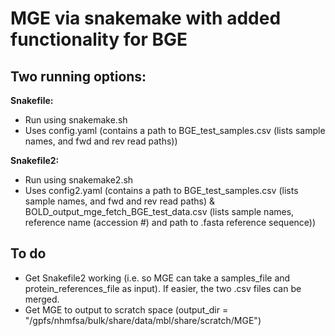 # MGE via snakemake with added functionality for BGE

## Two running options:
**Snakefile:**
- Run using snakemake.sh
- Uses config.yaml (contains a path to BGE_test_samples.csv (lists sample names, and fwd and rev read paths))

**Snakefile2:** 
- Run using snakemake2.sh
- Uses config2.yaml (contains a path to BGE_test_samples.csv (lists sample names, and fwd and rev read paths) & BOLD_output_mge_fetch_BGE_test_data.csv (lists sample names, reference name (accession #) and path to .fasta reference sequence))

## To do
- Get Snakefile2 working (i.e. so MGE can take a samples_file and protein_references_file as input). If easier, the two .csv files can be merged.
- Get MGE to output to scratch space (output_dir = "/gpfs/nhmfsa/bulk/share/data/mbl/share/scratch/MGE")
